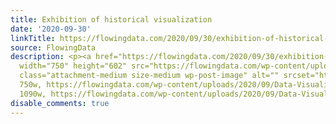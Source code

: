 ```yaml
---
title: Exhibition of historical visualization
date: '2020-09-30'
linkTitle: https://flowingdata.com/2020/09/30/exhibition-of-historical-visualization/
source: FlowingData
description: <p><a href="https://flowingdata.com/2020/09/30/exhibition-of-historical-visualization/"><img
  width="750" height="602" src="https://flowingdata.com/wp-content/uploads/2020/09/Data-Visualization-and-the-Modern-Imagination-750x602.jpg"
  class="attachment-medium size-medium wp-post-image" alt="" srcset="https://flowingdata.com/wp-content/uploads/2020/09/Data-Visualization-and-the-Modern-Imagination-750x602.jpg
  750w, https://flowingdata.com/wp-content/uploads/2020/09/Data-Visualization-and-the-Modern-Imagination-1090x876.jpg
  1090w, https://flowingdata.com/wp-content/uploads/2020/09/Data-Visualizatio ...
disable_comments: true
---
```

<p><a href="https://flowingdata.com/2020/09/30/exhibition-of-historical-visualization/"><img width="750" height="602" src="https://flowingdata.com/wp-content/uploads/2020/09/Data-Visualization-and-the-Modern-Imagination-750x602.jpg" class="attachment-medium size-medium wp-post-image" alt="" srcset="https://flowingdata.com/wp-content/uploads/2020/09/Data-Visualization-and-the-Modern-Imagination-750x602.jpg 750w, https://flowingdata.com/wp-content/uploads/2020/09/Data-Visualization-and-the-Modern-Imagination-1090x876.jpg 1090w, https://flowingdata.com/wp-content/uploads/2020/09/Data-Visualizatio ...